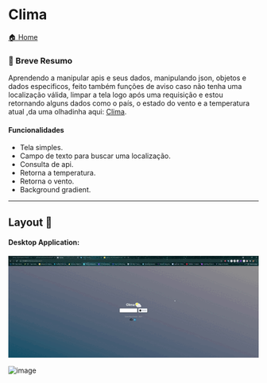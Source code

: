 # Clima

[🏠 Home](https://github.com/savionascimentodev/SevenProjects-Js)

### 🎯 Breve Resumo

Aprendendo a manipular apis e seus dados, manipulando json, objetos e dados especificos, feito também funções de aviso caso não tenha uma localização válida, limpar a tela logo após uma requisição e estou retornando alguns dados como o país, o estado do vento e a temperatura atual ,da uma olhadinha aqui: [Clima](https://seven-projects-js-clima.vercel.app).

#### Funcionalidades

* Tela simples.
* Campo de texto para buscar uma localização.
* Consulta de api.
* Retorna a temperatura.
* Retorna o vento.
* Background gradient.

---

## Layout 🚧

#### Desktop Application:

![Clima](https://github.com/savionascimentodev/SevenProjects-Js/blob/main/clima/assets/Climate%20-%20Google%20Chrome%202021-08-08%2020-18-59.gif)

![image](https://user-images.githubusercontent.com/77630766/128650218-d216ef2b-1d2f-4351-8dc4-d1c67a97da9f.png)
